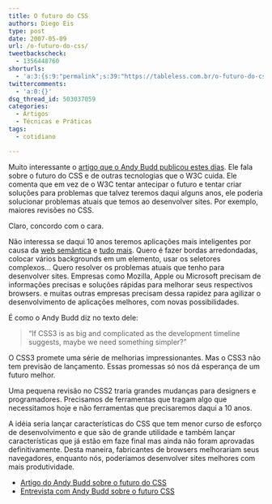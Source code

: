 ```yaml
---
title: O futuro do CSS
authors: Diego Eis
type: post
date: 2007-05-09
url: /o-futuro-do-css/
tweetbackscheck:
  - 1356448760
shorturls:
  - 'a:3:{s:9:"permalink";s:39:"https://tableless.com.br/o-futuro-do-css";s:7:"tinyurl";s:26:"https://tinyurl.com/3rvxp4j";s:4:"isgd";s:19:"https://is.gd/y3aJug";}'
twittercomments:
  - 'a:0:{}'
dsq_thread_id: 503037059
categories:
  - Artigos
  - Técnicas e Práticas
tags:
  - cotidiano

---
```

Muito interessante o [artigo que o Andy Budd publicou estes dias][1]. Ele fala sobre o futuro do CSS e de outras tecnologias que o W3C cuida. Ele comenta que em vez de o W3C tentar antecipar o futuro e tentar criar soluções para problemas que talvez teremos daqui alguns anos, ele poderia solucionar problemas atuais que temos ao desenvolver sites. Por exemplo, maiores revisões no CSS.

Claro, concordo com o cara.
  
Não interessa se daqui 10 anos teremos aplicações mais inteligentes por causa da [web semântica][2] e [tudo mais][3]. Quero é fazer bordas arredondadas, colocar vários backgrounds em um elemento, usar os seletores complexos&#8230; Quero resolver os problemas atuais que tenho para desenvolver sites. Empresas como Mozilla, Apple ou Microsoft precisam de informações precisas e soluções rápidas para melhorar seus respectivos browsers. e muitas outras empresas precisam dessa rapidez para agilizar o desenvolvimento de aplicações melhores, com novas possibilidades.

É como o Andy Budd diz no texto dele:

> &#8220;If CSS3 is as big and complicated as the development timeline suggests, maybe we need something simpler?&#8221;

O CSS3 promete uma série de melhorias impressionantes. Mas o CSS3 não tem previsão de lançamento. Essas promessas só nos dá esperança de um futuro melhor.

Uma pequena revisão no CSS2 traria grandes mudanças para designers e programadores. Precisamos de ferramentas que tragam algo que necessitamos hoje e não ferramentas que precisaremos daqui a 10 anos.
  
A idéia seria lançar características do CSS que tem menor curso de esforço de desenvolvimento e que são de grande utilidade e também lançar características que já estão em faze final mas ainda não foram aprovadas definitivamente. Desta maneira, fabricantes de browsers melhorariam seus navegadores, enquanto nós, poderíamos desenvolver sites melhores com mais produtividade.

  * [Artigo do Andy Budd sobre o futuro do CSS][1]
  * [Entrevista com Andy Budd sobre o futuro CSS][4]

 [1]: https://www.andybudd.com/archives/2007/05/css22/index.php
 [2]: https://tableless.com.br/a-web-semantica/
 [3]: https://tableless.com.br/aplicacoes-comem-conteudo
 [4]: https://www.css3.info/interview-andy-budd-on-the-future-of-css/